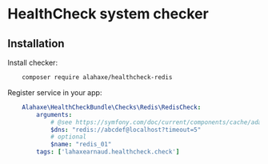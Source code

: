 # HealthCheck system checker

## Installation

Install checker:

```bash
    composer require alahaxe/healthcheck-redis
```

Register service in your app:

```yaml
    Alahaxe\HealthCheckBundle\Checks\Redis\RedisCheck:
        arguments:
            # @see https://symfony.com/doc/current/components/cache/adapters/redis_adapter.html#configure-the-connection
            $dns: "redis://abcdef@localhost?timeout=5"
            # optional
            $name: "redis_01"
        tags: ['lahaxearnaud.healthcheck.check']
```
